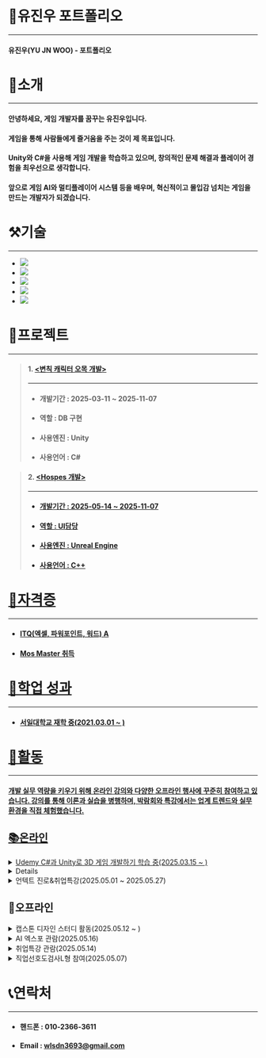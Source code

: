 # 📜유진우 포트폴리오
---
#### 유진우(YU JN WOO) - 포트폴리오
# 👋소개
---
#### 안녕하세요, 게임 개발자를 꿈꾸는 유진우입니다. 
#### 게임을 통해 사람들에게 즐거움을 주는 것이 제 목표입니다. 
#### Unity와 C#을 사용해 게임 개발을 학습하고 있으며, 창의적인 문제 해결과 플레이어 경험을 최우선으로 생각합니다. 
#### 앞으로 게임 AI와 멀티플레이어 시스템 등을 배우며, 혁신적이고 몰입감 넘치는 게임을 만드는 개발자가 되겠습니다.

# ⚒기술
---
+ <a href="https://github.com/JIN-YOO-YU/Study-Note/tree/main/Unity"> <img src="https://img.shields.io/badge/unity-%23000000.svg?style=for-the-badge&logo=unity&logoColor=white"/></a>
+ <a href="https://github.com/JIN-YOO-YU/Study-Note/tree/main/C%23"><img src="https://img.shields.io/badge/c%23-%23239120.svg?style=for-the-badge&logo=c-sharp&logoColor=white"/></a>
+ <a href="https://github.com/JIN-YOO-YU/Study-Note/tree/main/%EB%AA%A8%EB%B0%94%EC%9D%BC%ED%94%84%EB%A1%9C%EA%B7%B8%EB%9E%98%EB%B0%8D"><img src="https://img.shields.io/badge/Android%20Studio-3DDC84.svg?&style=for-the-badge&logo=Android%20Studio&logoColor=white"/>
+ <a href="https://github.com/JIN-YOO-YU/Study-Note/tree/main/UnrealEngine"><img src="https://img.shields.io/badge/unreal%20engine-313131?style=for-the-badge&logo=unrealengine&logoColor=white"/></a>
+ <a href="https://github.com/JIN-YOO-YU/Study-Note/tree/main/C++"><img src="https://img.shields.io/badge/C%2B%2B-00599C?style=for-the-badge&logo=c%2B%2B&logoColor=white"/></a>




# 📝프로젝트
---
> #### 1. <a href="https://github.com/JIN-YOO-YU/Omok"><변칙 캐릭터 오목 개발></a>
> ---
> + #### 개발기간 : 2025-03-11 ~ 2025-11-07
> + ####  역할 : DB 구현
> + ####  사용엔진 : Unity
> + ####  사용언어 : C#

> #### 2. <a href="https://github.com/Romely0325/Hospes"><Hospes 개발>
> ---
> + #### 개발기간 : 2025-05-14 ~ 2025-11-07
> + #### 역할 : UI담당
> + #### 사용엔진 : Unreal Engine
> + #### 사용언어 : C++


# 🧰자격증
---
+ #### <a href="https://github.com/JIN-YOO-YU/JIN-YOO-YU.github.io/blob/main/data/report.pdf">ITQ(엑셀, 파워포인트, 워드) A
+ #### <a href="https://github.com/JIN-YOO-YU/JIN-YOO-YU.github.io/blob/main/data/Cert139213253906.pdf">Mos Master 취득


# 💼학업 성과
---
+ #### 서일대학교 재학 중(2021.03.01 ~ )

# 🏃활동
---
#### 개발 실무 역량을 키우기 위해 온라인 강의와 다양한 오프라인 행사에 꾸준히 참여하고 있습니다. 강의를 통해 이론과 실습을 병행하며, 박람회와 특강에서는 업계 트렌드와 실무 환경을 직접 체험했습니다.
## 📚온라인
<details>
  <summary> Udemy C#과 Unity로 3D 게임 개발하기 학습 중(2025.03.15 ~ )</summary>
  
  - 학습 중...
</details>

<details>
  <summary>사이버진로교육센터 강의 학습 (2025.05.01 ~ 2025.05.27)</summary>

  - 시선을 사로잡는 서류전형 준비(2시간)
  - 요즘 대세(AI)가 알려주는 직업 정보(1시간)
  - 주요 직종별 진로계획 멘토링(공과계열 1시간)
  - #센스 있는 자기 PR: 자기소개서 A to Z(2시간)
  - 다양한 구직정보의 분석 및 활용 전략
  - 수료 인증서 발급 완료  
  - 수료증은 [PDF 보기](https://github.com/JIN-YOO-YU/JIN-YOO-YU.github.io/blob/main/data/J5_202103720_%EC%9C%A0%EC%A7%84%EC%9A%B0_%ED%95%A8%EC%84%9D%ED%98%84_%EC%82%AC%EC%9D%B4%EB%B2%84%EC%A7%84%EB%A1%9C%EA%B5%90%EC%9C%A1%EC%84%BC%ED%84%B0.pdf)
  - 후기 : 사이버진로교육센터 강의를 통해 서류전형 준비부터 자기소개서 작성, AI 기반 직업 정보, 공과계열 진로 멘토링, 구직 전략까지 실용적인 내용을 알차게 배웠습니다. 진로 고민 중인 분들께 추천합니다!

</details>

<details>
  <summary>언텍트 진로&취업특강(2025.05.01 ~ 2025.05.27)</summary>
  
  - 언텍트 진로특강(1시간)
  - 언텍트 튀업특강(1시간)
  - 수료증은 [PDF 보기](https://github.com/JIN-YOO-YU/JIN-YOO-YU.github.io/blob/main/data/J5_202103720_%EC%9C%A0%EC%A7%84%EC%9A%B0_%ED%95%A8%EC%84%9D%ED%98%84_%EC%96%B8%ED%85%8D%ED%8A%B8%EC%A7%84%EB%A1%9C%26%EC%B7%A8%EC%97%85%ED%8A%B9%EA%B0%95.pdf)
  - 후기 : 진로, 취업에 도움이됩니다.
</details>

## 🎪오프라인
<details>
  <summary>캡스톤 디자인 스터디 활동(2025.05.12 ~ )</summary>
  
  - 새 프로젝트 제안(HOSPES) 및 자료 작성
  - 유니티에서 언리얼로 개발환경 변경 및 학습
  - HOSPES 스토리보드 및 개발 계획 정립
  - 관련 자료는 [PDF 보기](https://github.com/JIN-YOO-YU/JIN-YOO-YU.github.io/blob/main/data/J5_202103720_%EC%9C%A0%EC%A7%84%EC%9A%B0_%ED%95%A8%EC%84%9D%ED%98%84_%EC%8A%A4%ED%84%B0%EB%94%94%ED%95%A9%EB%B3%B8.pdf)
  - 후기 : 아주 유익하고 도움이 됩니다.
</details>

<details>
  <summary>AI 엑스포 관람(2025.05.16)</summary>

  - AI활동보고서는 [PDF 보기](https://github.com/JIN-YOO-YU/JIN-YOO-YU.github.io/blob/main/data/J5_202103720_%EC%9C%A0%EC%A7%84%EC%9A%B0_%ED%95%A8%EC%84%9D%ED%98%84_AI%EC%97%91%EC%8A%A4%ED%8F%AC%ED%99%9C%EB%8F%99%EB%B3%B4%EA%B3%A0%EC%84%9C.pdf)
</details>
<details>
  <summary>취업특강 관람(2025.05.14)</summary>
  
  - 3학년 취업특강 관람
  - 취업특강확인서는 [PDF 보기](https://github.com/JIN-YOO-YU/JIN-YOO-YU.github.io/blob/main/data/J5_202103720_%EC%9C%A0%EC%A7%84%EC%9A%B0_%ED%95%A8%EC%84%9D%ED%98%84_%EC%B7%A8%EC%97%85%ED%8A%B9%EA%B0%95%ED%99%95%EC%9D%B8%EC%84%9C.pdf)
  - 후기 : 취업 준비에 필요한 정보들을 쉽게 이해할 수 있었고, 실질적인 팁도 많이 얻을 수 있어서 유익했어요
</details>

<details>
  <summary>직업선호도검사L형 참여(2025.05.07)</summary>
  
  - 직업선호도검사확인서는 [PDF 보기](https://github.com/JIN-YOO-YU/JIN-YOO-YU.github.io/blob/main/data/J5_202103720_%EC%9C%A0%EC%A7%84%EC%9A%B0_%ED%95%A8%EC%84%9D%ED%98%84_%EC%A7%81%EC%97%85%EC%84%A0%ED%98%B8%EB%8F%84%EA%B2%80%EC%82%ACL%ED%98%95%EC%B0%B8%EC%97%AC%ED%99%95%EC%9D%B8%EC%84%9C.pdf)
  - 후기 :

**1. 검사 참여 과정**
   +직업선호도검사 L형은 온라인으로 간편하게 참여할 수 있어서 접근성이 좋았습니다. 문항 수도 부담스럽지 않은 편이었고, 자신의 흥미와 선호를 솔직하게 체크할 수 있도록 구성되어 있었습니다. 각 문항에 대해 "좋아한다/싫어한다" 식으로 직관적으로 답할 수 있어 어렵지 않았어요.

**2. 검사 결과**
  + 검사가 끝나면 바로 결과를 확인할 수 있는데, 나의 흥미 유형이 6가지(실재형, 탐구형, 예술형, 사회형, 진취형, 관습형)로 나누어져서 시각적으로 보기 좋게 정리되어 나옵니다. 각 유형별로 나의 점수와 성향이 설명되어 있어서, 내가 어떤 분야에 더 관심이 많은지, 어떤 직업군이 나와 잘 맞을지 한눈에 알 수 있었습니다. 저는 예술형이 나왔습니다.

**3. 느낀 점**
   + **자기 이해에 도움**: 평소 내가 어떤 일을 좋아하는지 막연하게만 알았는데, 검사를 통해 구체적으로 파악할 수 있어서 자기 이해에 큰 도움이 됐어요.
   + **진로 탐색에 유용**: 결과에 따라 추천 직업 리스트도 제공돼서, 진로를 고민하는 학생이나 직업을 바꿔야 할 때 참고하기 좋을 것 같아요.
   + **신뢰도**: 문항이 다양해서 단순한 성격검사보다 더 신뢰감이 느껴졌고, 실제 나의 관심사와도 잘 맞는 결과가 나왔습니다.

**4. 아쉬운 점**
  + 검사 결과가 너무 광범위하게 나와서, 구체적인 직업을 추천받고 싶다면 추가적인 상담이 필요할 수도 있겠다는 생각이 들었습니다.
</details>

# 📞연락처
---
+ #### 핸드폰 : 010-2366-3611
+ #### Email : wlsdn3693@gmail.com
